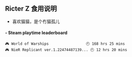 ## Ricter Z 食用说明
- 喜欢猫猫，是个冇猫孤儿

<!-- steam-box start -->
#### - Steam playtime leaderboard
```text
🎮 World of Warships                 🕘 168 hrs 25 mins
🎮 NieR Replicant ver.1.22474487139... 🕘 12 hrs 20 mins
```
<!-- Powered by https://github.com/YouEclipse/steam-box . -->
<!-- steam-box end -->
